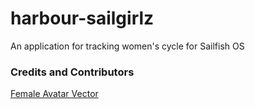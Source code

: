 # harbour-sailgirlz
An application for tracking women's cycle for Sailfish OS

### Credits and Contributors
[Female Avatar Vector](http://4-designer.com/2013/03/Female-Avatar-Vector/)
